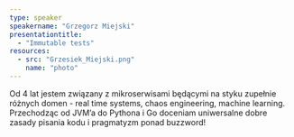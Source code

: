```yaml
---
type: speaker
speakername: "Grzegorz Miejski"
presentationtitle:
  - "Immutable tests"
resources:
  - src: "Grzesiek_Miejski.png"
    name: "photo"
---
```

Od 4 lat jestem związany z mikroserwisami będącymi na styku zupełnie różnych domen - real time systems, chaos engineering, machine learning. Przechodząc od JVM’a do Pythona i Go doceniam uniwersalne dobre zasady pisania kodu i pragmatyzm ponad buzzword!
